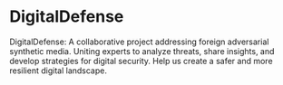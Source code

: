 # DigitalDefense
DigitalDefense: A collaborative project addressing foreign adversarial synthetic media. Uniting experts to analyze threats, share insights, and develop strategies for digital security. Help us create a safer and more resilient digital landscape.
